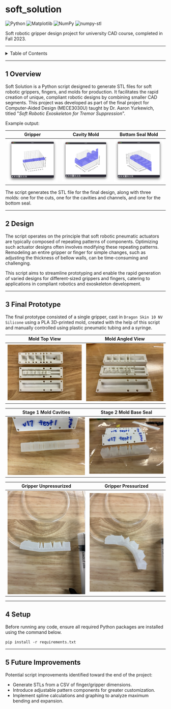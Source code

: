 # soft_solution

<div>
<img alt="Python" src="https://img.shields.io/badge/-Python-%233776AB?logo=Python&logoColor=white">
<img alt="Matplotlib" src="https://img.shields.io/badge/-Matplotlib-%231f77b4?logo=matplotlib&logoColor=white">
<img alt="NumPy" src="https://img.shields.io/badge/-NumPy-%2312130f?logo=numpy&logoColor=white">
<img alt="numpy-stl" src="https://img.shields.io/badge/-numpy--stl-%2357A143">
</div>

Soft robotic gripper design project for university CAD course, completed in
Fall 2023.

---

<details markdown="1">
  <summary>Table of Contents</summary>

<!-- TOC -->
* [soft_solution](#softsolution)
  * [1 Overview](#1-overview)
  * [2 Design](#2-design)
  * [3 Final Prototype](#3-final-prototype)
  * [4 Setup](#4-setup)
  * [5 Future Improvements](#5-future-improvements)
<!-- TOC -->

</details>

---

## 1 Overview

Soft Solution is a Python script designed to generate STL files for soft robotic
grippers, fingers, and molds for production. It facilitates the rapid creation
of unique, compliant robotic designs by combining smaller CAD segments. This
project was developed as part of the final project for Computer-Aided
Design (MECE3030U) taught by Dr. Aaron Yurkewich, titled "_Soft Robotic
Exoskeleton for Tremor Suppression_".

Example output:

|                      Gripper                       |                         Cavity Mold                          |                       Bottom Seal Mold                       |
|:--------------------------------------------------:|:------------------------------------------------------------:|:------------------------------------------------------------:|
| ![finger_example.png](pictures/finger_example.png) | ![mold_example_1_of_2.png](pictures/mold_example_1_of_2.png) | ![mold_example_2_of_2.png](pictures/mold_example_2_of_2.png) |

The script generates the STL file for the final design, along with three molds:
one for the cuts, one for the cavities and channels, and one for the bottom
seal.

---

## 2 Design

The script operates on the principle that soft robotic pneumatic actuators are
typically composed of repeating patterns of components. Optimizing such actuator
designs often involves modifying these repeating patterns. Remodeling an entire
gripper or finger for simple changes, such as adjusting the thickness of bellow
walls, can be time-consuming and challenging.

This script aims to streamline prototyping and enable the rapid generation of
varied designs for different-sized grippers and fingers, catering to
applications in compliant robotics and exoskeleton development.

---

## 3 Final Prototype

The final prototype consisted of a single gripper, cast
in `Dragon Skin 10 NV Silicone` using a PLA 3D-printed mold, created with the
help of this script and manually controlled using plastic pneumatic tubing and a
syringe.

|                         Mold Top View                          |                           Mold Angled View                           |
|:--------------------------------------------------------------:|:--------------------------------------------------------------------:|
| ![v17-v18 molds top.jpeg](pictures/v17-v18%20molds%20top.jpeg) | ![v17-v18 molds angled.jpeg](pictures/v17-v18%20molds%20angled.jpeg) |

|                                    Stage 1 Mold Cavities                                     |                                    Stage 2 Mold Base Seal                                    |
|:--------------------------------------------------------------------------------------------:|:--------------------------------------------------------------------------------------------:|
| ![v17-v18 mold1 and mold2 stage1.jpeg](pictures/v17-v18%20mold1%20and%20mold2%20stage1.jpeg) | ![v17-v18 mold1 and mold2 stage2.jpeg](pictures/v17-v18%20mold1%20and%20mold2%20stage2.jpeg) |

|                    Gripper Unpressurized                     |                     Gripper Pressurized                      |
|:------------------------------------------------------------:|:------------------------------------------------------------:|
| ![v18 complete 2-2.jpeg](pictures/v18%20complete%202-2.jpeg) | ![v18 complete 1-2.jpeg](pictures/v18%20complete%201-2.jpeg) |

---

## 4 Setup

Before running any code, ensure all required Python packages are installed using
the command below.

```shell
pip install -r requirements.txt
```

---

## 5 Future Improvements

Potential script improvements identified toward the end of the project:

- Generate STLs from a CSV of finger/gripper dimensions.
- Introduce adjustable pattern components for greater customization.
- Implement spline calculations and graphing to analyze maximum bending and
  expansion.
